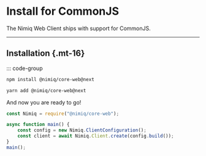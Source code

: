 # Install for CommonJS

The Nimiq Web Client ships with support for CommonJS.

---

## Installation {.mt-16}

::: code-group

```bash [npm]
npm install @nimiq/core-web@next
```

```bash [yarn]
yarn add @nimiq/core-web@next
```

And now you are ready to go!

```javascript
const Nimiq = require("@nimiq/core-web");

async function main() {
    const config = new Nimiq.ClientConfiguration();
    const client = await Nimiq.Client.create(config.build());
}
main();
```

<!--@include: ./_contribute.md-->
